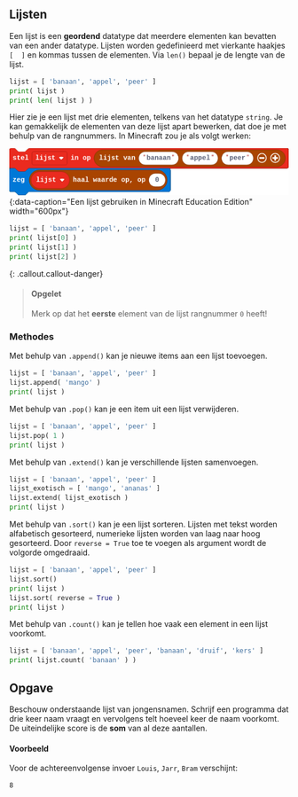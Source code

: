 ## Lijsten
Een lijst is een **geordend** datatype dat meerdere elementen kan bevatten van een ander datatype. Lijsten worden gedefinieerd met vierkante haakjes `[  ]` en kommas tussen de elementen. Via `len()` bepaal je de lengte van de lijst.

```python
lijst = [ 'banaan', 'appel', 'peer' ]
print( lijst )
print( len( lijst ) )
```
Hier zie je een lijst met drie elementen, telkens van het datatype `string`. Je kan gemakkelijk de elementen van deze lijst apart bewerken, dat doe je met behulp van de rangnummers. In Minecraft zou je als volgt werken:

![minecraft](media/minecraft.png "minecraft"){:data-caption="Een lijst gebruiken in Minecraft Education Edition" width="600px"}

```python
lijst = [ 'banaan', 'appel', 'peer' ]
print( lijst[0] )
print( lijst[1] )
print( lijst[2] )
```

{: .callout.callout-danger}
> #### Opgelet
> Merk op dat het **eerste** element van de lijst rangnummer `0` heeft!

### Methodes
Met behulp van `.append()` kan je nieuwe items aan een lijst toevoegen.
```python
lijst = [ 'banaan', 'appel', 'peer' ]
lijst.append( 'mango' )
print( lijst )
```

Met behulp van `.pop()` kan je een item uit een lijst verwijderen.
```python
lijst = [ 'banaan', 'appel', 'peer' ]
lijst.pop( 1 )
print( lijst )
```

Met behulp van `.extend()` kan je verschillende lijsten samenvoegen.
```python
lijst = [ 'banaan', 'appel', 'peer' ]
lijst_exotisch = [ 'mango', 'ananas' ]
lijst.extend( lijst_exotisch )
print( lijst )
```

Met behulp van `.sort()` kan je een lijst sorteren. Lijsten met tekst worden alfabetisch gesorteerd, numerieke lijsten worden van laag naar hoog gesorteerd.
Door `reverse = True` toe te voegen als argument wordt de volgorde omgedraaid.
```python
lijst = [ 'banaan', 'appel', 'peer' ]
lijst.sort()
print( lijst )
lijst.sort( reverse = True )
print( lijst )
```

Met behulp van `.count()` kan je tellen hoe vaak een element in een lijst voorkomt.
```python
lijst = [ 'banaan', 'appel', 'peer', 'banaan', 'druif', 'kers' ]
print( lijst.count( 'banaan' ) )
```

## Opgave
Beschouw onderstaande lijst van jongensnamen. Schrijf een programma dat drie keer naam vraagt en vervolgens telt hoeveel keer de naam voorkomt.
De uiteindelijke score is de **som** van al deze aantallen.

#### Voorbeeld
Voor de achtereenvolgense invoer `Louis`, `Jarr`, `Bram` verschijnt:
```
8
```